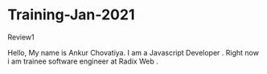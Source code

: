 # Training-Jan-2021 
Review1


Hello, My name is Ankur Chovatiya.
I am a Javascript Developer .
Right now i am trainee software engineer at Radix Web .

